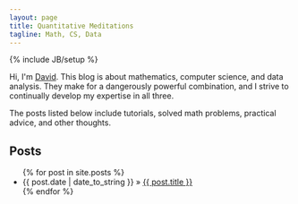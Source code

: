 ```yaml
---
layout: page
title: Quantitative Meditations
tagline: Math, CS, Data
---
```

{% include JB/setup %}


Hi, I'm [David](http://stat.yale.edu/~wdb22). This blog is about mathematics, computer science, and data analysis. They make for a dangerously powerful combination, and I strive to continually develop my expertise in all three.

The posts listed below include tutorials, solved math problems, practical advice, and other thoughts.


## Posts

<ul class="posts">
  {% for post in site.posts %}
    <li><span>{{ post.date | date_to_string }}</span> &raquo; <a href="http://blog.quantitations.com{{ post.url }}">{{ post.title }}</a></li>
  {% endfor %}
</ul>

